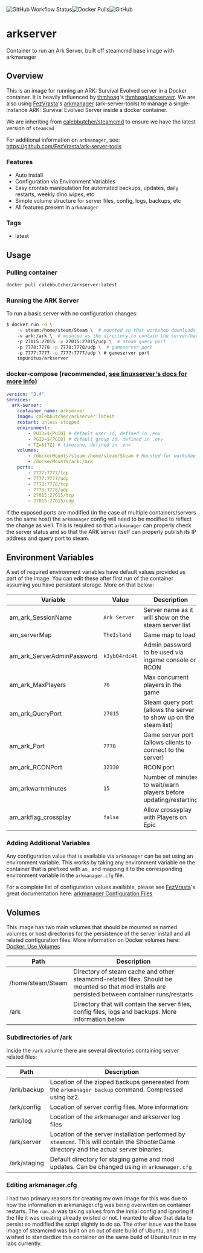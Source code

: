 ![GitHub Workflow Status](https://img.shields.io/github/workflow/status/calebbutcher/arkserver/dockerhubci)![Docker Pulls](https://img.shields.io/docker/pulls/impunitus/arkserver)![GitHub](https://img.shields.io/github/license/calebbutcher/arkserver)

# arkserver
Container to run an Ark Server, built off steamcmd base image with arkmanager

## Overview

This is an image for running an ARK: Survival Evolved server in a Docker container. It is heavily influenced by [thmhoag](https://github.com/thmhoag)'s [thmhoag/arkserverr](https://github.com/thmhoag/arkserver). We are also using [FezVrasta](https://github.com/FezVrasta)'s [arkmanager](https://github.com/FezVrasta/ark-server-tools) (ark-server-tools) to manage a single-instance ARK: Survival Evolved Server inside a docker container.

We are inheriting from [calebbutcher/steamcmd](https://github.com/calebbutcher/steamcmd) to ensure we have the latest version of `steamcmd`

For additional information on `arkmanager`, see: https://github.com/FezVrasta/ark-server-tools

### Features
* Auto install
* Configuration via Environment Variables
* Easy crontab manipulation for automated backups, updates, daily restarts, weekly dino wipes, etc
* Simple volume structure for server files, config, logs, backups, etc
* All features present in `arkmanager` 

### Tags
* latest

## Usage

### Pulling container
```bash
docker pull calebbutcher/arkserver:latest
```

### Running the ARK Server
To run a basic server with no configuration changes:
```bash
$ docker run -d \
    -v steam:/home/steam/Steam \  # mounted so that workshop downloads are persisted
    -v ark:/ark \  # mounted as the directory to contain the server/backup/log/config files
    -p 27015:27015 -p 27015:27015/udp \  # steam query port
    -p 7778:7778 -p 7778:7778/udp \  # gameserver port
    -p 7777:7777 -p 7777:7777/udp \ # gameserver port
    impunitus/arkserver
```

### docker-compose (recommended, [see linuxserver's docs for more info](https://docs.linuxserver.io/general/docker-compose))
```yaml
version: "3.4"
services:
  ark-server:
    container_name: arkserver
    image: calebbutcher/arkserver:latest
    restart: unless-stopped
    environment:
        - PUID=${PUID} # default user id, defined in .env
        - PGID=${PGID} # default group id, defined in .env
        - TZ=${TZ} # timezone, defined in .env
    volumes:
        - /dockerMounts/steam:/home/steam/Steam # Mounted for workshop and mod persistance
        - /dockerMounts/ark:/ark
    ports:
        - 7777:7777/tcp
        - 7777:7777/udp
        - 7778:7778/tcp
        - 7778:7778/udp
        - 27015:27015/tcp
        - 27015:27015/udp
```

If the exposed ports are modified (in the case of multiple containers/servers on the same host) the `arkmanager` config will need to be modified to reflect the change as well. This is required so that `arkmanager` can properly check the server status and so that the ARK server itself can properly publish its IP address and query port to steam.

## Environment Variables

A set of required environment variables have default values provided as part of the image. You can edit these after first run of the container assuming you have persistant storage. More on that below:

| Variable | Value | Description |
| - | - | - |
| am_ark_SessionName | `Ark Server` | Server name as it will show on the steam server list |
| am_serverMap | `TheIsland` | Game map to load |
| am_ark_ServerAdminPassword | `k3yb04rdc4t` | Admin password to be used via ingame console or RCON |
| am_ark_MaxPlayers | `70` | Max concurrent players in the game |
| am_ark_QueryPort | `27015` | Steam query port (allows the server to show up on the steam list) |
| am_ark_Port | `7778` | Game server port (allows clients to connect to the server) |
| am_ark_RCONPort | `32330` | RCON port |
| am_arkwarnminutes | `15` | Number of minutes to wait/warn players before updating/restarting |
| am_arkflag_crossplay | `false` | Allow crossyplay with Players on Epic |

### Adding Additional Variables

Any configuration value that is available via `arkmanager` can be set using an environment variable. This works by taking any environment variable on the container that is prefixed with `am_` and mapping it to the corresponding environment variable in the `arkmanager.cfg` file. 

For a complete list of configuration values available, please see [FezVrasta](https://github.com/FezVrasta)'s great documentation here: [arkmanager Configuration Files](https://github.com/FezVrasta/ark-server-tools#configuration-files)

## Volumes

This image has two main volumes that should be mounted as named volumes or host directories for the persistence of the server install and all related configuration files. More information on Docker volumes here: [Docker: Use Volumes](https://docs.docker.com/storage/volumes/)

| Path | Description |
| - | - |
| /home/steam/Steam | Directory of steam cache and other steamcmd-related files. Should be mounted so that mod installs are persisted between container runs/restarts |
| /ark | Directory that will contain the server files, config files, logs and backups. More information below |

### Subdirectories of /ark

Inside the `/ark` volume there are several directories containing server related files:

| Path | Description |
| - | - |
| /ark/backup | Location of the zipped backups genereated from the `arkmanager backup` command. Compressed using bz2. |
| /ark/config | Location of server config files. More information: |
| /ark/log | Location of the arkmanager and arkserver log files |
| /ark/server | Location of the server installation performed by `steamcmd`. This will contain the ShooterGame directory and the actual server binaries. |
| /ark/staging | Default directory for staging game and mod updates. Can be changed using in `arkmanager.cfg` |

### Editing arkmanager.cfg 
I had two primary reasons for creating my own image for this was due to how the information in arkmanager.cfg was being overwriten on container restarts. The `run.sh` was taking values from the initial config and ignoring if the file it was creating already existed or not. I wanted to allow that data to persist so modified the script slightly to do so. The other issue was the base image of steamcmd was built on an out of date build of Ubuntu, and I wished to standardize this container on the same build of Ubuntu I run in my labs currently. 

